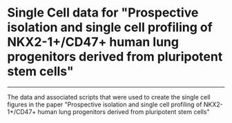 # Single Cell data for "Prospective isolation and single cell profiling of NKX2-1+/CD47+ human lung progenitors derived from pluripotent stem cells"
------
The data and associated scripts that were used to create the single cell figures
in the paper "Prospective isolation and single cell profiling of NKX2-1+/CD47+
human lung progenitors derived from pluripotent stem cells"
